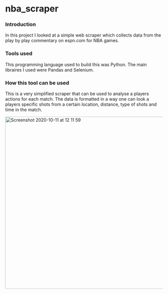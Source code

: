 # nba_scraper

### Introduction
In this project I looked at a simple web scraper which collects data from the play by play commentary on espn.com for NBA games.

### Tools used
This programming language used to build this was Python. The main libraires I used were Pandas and Selenium.

### How this tool can be used
This is a very simplified scraper that can be used to analyse a players actions for each match. The data is formatted in a way one can look a players specific shots from a certain location, distance, type of shots and time in the match.

<img width="550" alt="Screenshot 2020-10-11 at 12 11 59" src="https://user-images.githubusercontent.com/72214007/95676058-b77acb80-0bbb-11eb-83a2-18261cb39d71.png">
